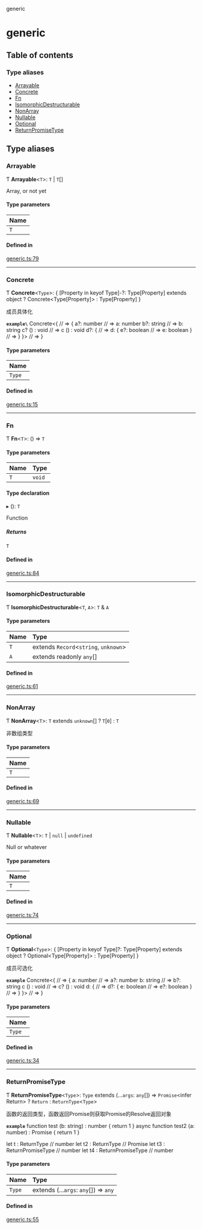 generic

# generic

## Table of contents

### Type aliases

- [Arrayable](README.md#arrayable)
- [Concrete](README.md#concrete)
- [Fn](README.md#fn)
- [IsomorphicDestructurable](README.md#isomorphicdestructurable)
- [NonArray](README.md#nonarray)
- [Nullable](README.md#nullable)
- [Optional](README.md#optional)
- [ReturnPromiseType](README.md#returnpromisetype)

## Type aliases

### Arrayable

Ƭ **Arrayable**<`T`\>: `T` \| `T`[]

Array, or not yet

#### Type parameters

| Name |
| :------ |
| `T` |

#### Defined in

[generic.ts:79](https://github.com/xizher/nhz-utils/blob/5b11f4a/src/generic/generic.ts#L79)

___

### Concrete

Ƭ **Concrete**<`Type`\>: { [Property in keyof Type]-?: Type[Property] extends object ? Concrete<Type[Property]\> : Type[Property] }

成员具体化

**`example\`**
Concrete<{       // => {
a?: number     // =>   a: number
b?: string     // =>   b: string
c? () : void   // =>   c () : void
d?: {          // =>   d: {
e?: boolean  // =>     e: boolean
}              // =>   }
}>               // => }

#### Type parameters

| Name |
| :------ |
| `Type` |

#### Defined in

[generic.ts:15](https://github.com/xizher/nhz-utils/blob/5b11f4a/src/generic/generic.ts#L15)

___

### Fn

Ƭ **Fn**<`T`\>: () => `T`

#### Type parameters

| Name | Type |
| :------ | :------ |
| `T` | `void` |

#### Type declaration

▸ (): `T`

Function

##### Returns

`T`

#### Defined in

[generic.ts:84](https://github.com/xizher/nhz-utils/blob/5b11f4a/src/generic/generic.ts#L84)

___

### IsomorphicDestructurable

Ƭ **IsomorphicDestructurable**<`T`, `A`\>: `T` & `A`

#### Type parameters

| Name | Type |
| :------ | :------ |
| `T` | extends `Record`<`string`, `unknown`\> |
| `A` | extends readonly `any`[] |

#### Defined in

[generic.ts:61](https://github.com/xizher/nhz-utils/blob/5b11f4a/src/generic/generic.ts#L61)

___

### NonArray

Ƭ **NonArray**<`T`\>: `T` extends `unknown`[] ? `T`[``0``] : `T`

非数组类型

#### Type parameters

| Name |
| :------ |
| `T` |

#### Defined in

[generic.ts:69](https://github.com/xizher/nhz-utils/blob/5b11f4a/src/generic/generic.ts#L69)

___

### Nullable

Ƭ **Nullable**<`T`\>: `T` \| ``null`` \| `undefined`

Null or whatever

#### Type parameters

| Name |
| :------ |
| `T` |

#### Defined in

[generic.ts:74](https://github.com/xizher/nhz-utils/blob/5b11f4a/src/generic/generic.ts#L74)

___

### Optional

Ƭ **Optional**<`Type`\>: { [Property in keyof Type]?: Type[Property] extends object ? Optional<Type[Property]\> : Type[Property] }

成员可选化

**`example`**
Concrete<{       // => {
a: number      // =>   a?: number
b: string      // =>   b?: string
c () : void    // =>   c? () : void
d: {           // =>   d?: {
e: boolean   // =>     e?: boolean
}              // =>   }
}>               // => }

#### Type parameters

| Name |
| :------ |
| `Type` |

#### Defined in

[generic.ts:34](https://github.com/xizher/nhz-utils/blob/5b11f4a/src/generic/generic.ts#L34)

___

### ReturnPromiseType

Ƭ **ReturnPromiseType**<`Type`\>: `Type` extends (...`args`: `any`[]) => `Promise`<infer Return\> ? `Return` : `ReturnType`<`Type`\>

函数的返回类型，函数返回Promise则获取Promise的Resolve返回对象

**`example`**
function test (b: string) : number {
return 1
}
async function test2 (a: number) : Promise<number> {
return 1
}

let t : ReturnType<typeof test> // number
let t2 : ReturnType<typeof test2> // Promise<number>
let t3 : ReturnPromiseType<typeof test> // number
let t4 : ReturnPromiseType<typeof test2> // number

#### Type parameters

| Name | Type |
| :------ | :------ |
| `Type` | extends (...`args`: `any`[]) => `any` |

#### Defined in

[generic.ts:55](https://github.com/xizher/nhz-utils/blob/5b11f4a/src/generic/generic.ts#L55)

